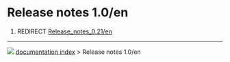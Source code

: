 # Release notes 1.0/en
1.  REDIRECT [Release_notes_0.21/en](Release_notes_0.21/en.md)



---
![](images/Right_arrow.png) [documentation index](../README.md) > Release notes 1.0/en
